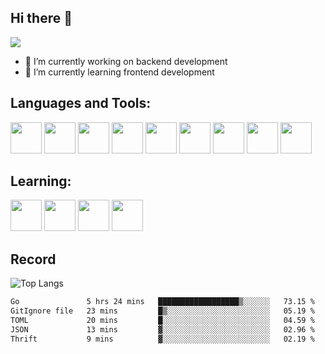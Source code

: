 ## Hi there 👋
![](https://pixel-profile.vercel.app/api/github-stats?username=JaylonGu&screen_effect=true&theme=monica)
- 🔭 I’m currently working on backend development
- 🌱 I’m currently learning frontend development

## Languages and Tools:
<code><img height="50" src="https://github.com/yurijserrano/Github-Profile-Readme-Logos/blob/master/programming%20languages/c.svg"></code>
<code><img height="50" src="https://github.com/yurijserrano/Github-Profile-Readme-Logos/blob/master/programming%20languages/c%2B%2B.svg"></code>
<code><img height="50" src="https://github.com/yurijserrano/Github-Profile-Readme-Logos/blob/master/programming%20languages/go.svg"></code>
<code><img height="50" src="https://github.com/yurijserrano/Github-Profile-Readme-Logos/blob/master/programming%20languages/python.svg"></code>
<code><img height="50" src="https://github.com/yurijserrano/Github-Profile-Readme-Logos/blob/master/programming%20languages/java.svg"></code>
<code><img height="50" src="https://github.com/yurijserrano/Github-Profile-Readme-Logos/blob/master/databases/mysql.svg"></code>
<code><img height="50" src="https://github.com/yurijserrano/Github-Profile-Readme-Logos/blob/master/databases/redis.svg"></code>
<code><img height="50" src="https://github.com/yurijserrano/Github-Profile-Readme-Logos/blob/master/cloud/docker.svg"></code>
<code><img height="50" src="https://github.com/yurijserrano/Github-Profile-Readme-Logos/blob/master/others/git.svg"></code>

## Learning:
<code><img height="50" src="https://github.com/yurijserrano/Github-Profile-Readme-Logos/blob/master/programming%20languages/rust.svg"></code>
<code><img height="50" src="https://github.com/yurijserrano/Github-Profile-Readme-Logos/blob/master/programming%20languages/javascript.svg"></code>
<code><img height="50" src="https://github.com/yurijserrano/Github-Profile-Readme-Logos/blob/master/programming%20languages/typescript.svg"></code>
<code><img height="50" src="https://github.com/yurijserrano/Github-Profile-Readme-Logos/blob/master/frameworks/react.svg"></code>

## Record
![Top Langs](https://github-readme-stats.vercel.app/api/top-langs/?username=JaylonGu)

<!--START_SECTION:waka-->

```txt
Go               5 hrs 24 mins   ██████████████████▒░░░░░░   73.15 %
GitIgnore file   23 mins         █▒░░░░░░░░░░░░░░░░░░░░░░░   05.19 %
TOML             20 mins         █░░░░░░░░░░░░░░░░░░░░░░░░   04.59 %
JSON             13 mins         ▓░░░░░░░░░░░░░░░░░░░░░░░░   02.96 %
Thrift           9 mins          ▓░░░░░░░░░░░░░░░░░░░░░░░░   02.19 %
```

<!--END_SECTION:waka-->

<!--
- 👯 I’m looking to collaborate on ...
- 🤔 I’m looking for help with ...
- 💬 Ask me about ...
- 📫 How to reach me: ...
- ⚡ Fun fact: ...
-->
